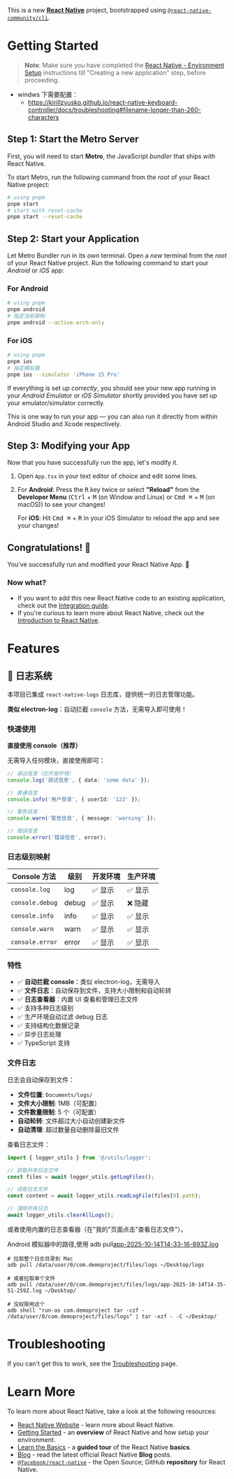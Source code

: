 This is a new [**React Native**](https://reactnative.dev) project, bootstrapped using [`@react-native-community/cli`](https://github.com/react-native-community/cli).

# Getting Started

>**Note**: Make sure you have completed the [React Native - Environment Setup](https://reactnative.dev/docs/environment-setup) instructions till "Creating a new application" step, before proceeding.

- windws 下需要配置：
  - https://kirillzyusko.github.io/react-native-keyboard-controller/docs/troubleshooting#filename-longer-than-260-characters

## Step 1: Start the Metro Server

First, you will need to start **Metro**, the JavaScript _bundler_ that ships _with_ React Native.

To start Metro, run the following command from the _root_ of your React Native project:

```bash
# using pnpm
pnpm start
# start with reset-cache
pnpm start --reset-cache
```

## Step 2: Start your Application

Let Metro Bundler run in its _own_ terminal. Open a _new_ terminal from the _root_ of your React Native project. Run the following command to start your _Android_ or _iOS_ app:

### For Android

```bash
# using pnpm
pnpm android
# 指定当前架构
pnpm android --active-arch-only
```

### For iOS

```bash
# using pnpm
pnpm ios
# 指定模拟器
pnpm ios --simulator 'iPhone 15 Pro'
```

If everything is set up _correctly_, you should see your new app running in your _Android Emulator_ or _iOS Simulator_ shortly provided you have set up your emulator/simulator correctly.

This is one way to run your app — you can also run it directly from within Android Studio and Xcode respectively.

## Step 3: Modifying your App

Now that you have successfully run the app, let's modify it.

1. Open `App.tsx` in your text editor of choice and edit some lines.
2. For **Android**: Press the <kbd>R</kbd> key twice or select **"Reload"** from the **Developer Menu** (<kbd>Ctrl</kbd> + <kbd>M</kbd> (on Window and Linux) or <kbd>Cmd ⌘</kbd> + <kbd>M</kbd> (on macOS)) to see your changes!

   For **iOS**: Hit <kbd>Cmd ⌘</kbd> + <kbd>R</kbd> in your iOS Simulator to reload the app and see your changes!

## Congratulations! :tada:

You've successfully run and modified your React Native App. :partying_face:

### Now what?

- If you want to add this new React Native code to an existing application, check out the [Integration guide](https://reactnative.dev/docs/integration-with-existing-apps).
- If you're curious to learn more about React Native, check out the [Introduction to React Native](https://reactnative.dev/docs/getting-started).

# Features

## 📝 日志系统

本项目已集成 `react-native-logs` 日志库，提供统一的日志管理功能。

**类似 electron-log**：自动拦截 `console` 方法，无需导入即可使用！

### 快速使用

**直接使用 console（推荐）**

无需导入任何模块，直接使用即可：

```typescript
// 调试信息（仅开发环境）
console.log('调试信息', { data: 'some data' });

// 普通信息
console.info('用户登录', { userId: '123' });

// 警告信息
console.warn('警告信息', { message: 'warning' });

// 错误信息
console.error('错误信息', error);
```

### 日志级别映射

| Console 方法 | 级别 | 开发环境 | 生产环境 |
|-------------|------|----------|----------|
| `console.log` | log | ✅ 显示 | ✅ 显示 |
| `console.debug` | debug | ✅ 显示 | ❌ 隐藏 |
| `console.info` | info | ✅ 显示 | ✅ 显示 |
| `console.warn` | warn | ✅ 显示 | ✅ 显示 |
| `console.error` | error | ✅ 显示 | ✅ 显示 |

### 特性

- ✅ **自动拦截 console**：类似 electron-log，无需导入
- ✅ **文件日志**：自动保存到文件，支持大小限制和自动轮转
- ✅ **日志查看器**：内置 UI 查看和管理日志文件
- ✅ 支持多种日志级别
- ✅ 生产环境自动过滤 debug 日志
- ✅ 支持结构化数据记录
- ✅ 异步日志处理
- ✅ TypeScript 支持

### 文件日志

日志会自动保存到文件：

- **文件位置**: `Documents/logs/`
- **文件大小限制**: 1MB（可配置）
- **文件数量限制**: 5 个（可配置）
- **自动轮转**: 文件超过大小自动创建新文件
- **自动清理**: 超过数量自动删除最旧文件

查看日志文件：

```typescript
import { logger_utils } from '@/utils/logger';

// 获取所有日志文件
const files = await logger_utils.getLogFiles();

// 读取日志文件
const content = await logger_utils.readLogFile(files[0].path);

// 清除所有日志
await logger_utils.clearAllLogs();
```

或者使用内置的日志查看器（在"我的"页面点击"查看日志文件"）。

Android 模拟器中的路径,使用 adb pull[app-2025-10-14T14-33-16-893Z.log](../../../Desktop/data/user/0/com.demoproject/files/logs/app-2025-10-14T14-33-16-893Z.log)
```bssh
# 拉取整个日志目录到 Mac
adb pull /data/user/0/com.demoproject/files/logs ~/Desktop/logs

# 或者拉取单个文件
adb pull /data/user/0/com.demoproject/files/logs/app-2025-10-14T14-35-51-259Z.log ~/Desktop/

# 没权限用这个
adb shell "run-as com.demoproject tar -czf - /data/user/0/com.demoproject/files/logs" | tar -xzf - -C ~/Desktop/
```

# Troubleshooting

If you can't get this to work, see the [Troubleshooting](https://reactnative.dev/docs/troubleshooting) page.

# Learn More

To learn more about React Native, take a look at the following resources:

- [React Native Website](https://reactnative.dev) - learn more about React Native.
- [Getting Started](https://reactnative.dev/docs/environment-setup) - an **overview** of React Native and how setup your environment.
- [Learn the Basics](https://reactnative.dev/docs/getting-started) - a **guided tour** of the React Native **basics**.
- [Blog](https://reactnative.dev/blog) - read the latest official React Native **Blog** posts.
- [`@facebook/react-native`](https://github.com/facebook/react-native) - the Open Source; GitHub **repository** for React Native.
